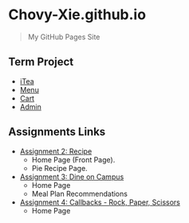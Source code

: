 # Chovy-Xie.github.io
> My GitHub Pages Site

## Term Project
 - [iTea](/term-project/frontend/html/index.html)
 - [Menu](/term-project/frontend/html/menu.html)
 - [Cart](/term-project/frontend/html/cart.html)
 - [Admin](/term-project/frontend/html/admin/admin-products.html)


## Assignments Links
 - [Assignment 2: Recipe](/csc372-hw/assignment-2/home.html)
    - Home Page (Front Page).
    - Pie Recipe Page.
 - [Assignment 3: Dine on Campus](/csc372-hw/assignment-3/home.html)
    - Home Page
    - Meal Plan Recommendations
 - [Assignment 4: Callbacks - Rock, Paper, Scissors](/csc372-hw/assignment-4/home.html)
    - Home Page